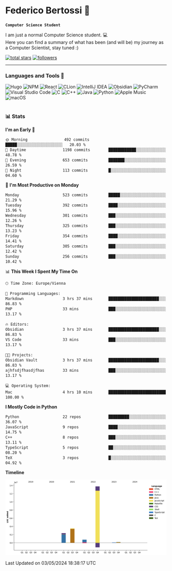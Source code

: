 # Federico Bertossi 🚀

**`Computer Science Student`**

[//]: # (Thanks to @ForrestKnight for the inspiration.)

<!-- TODO: Insert a banner image -->

I am just a normal Computer Science student. 💻 </br>
Here you can find a summary of what has been (and will be) my journey as a Computer Scientist, stay tuned :)

   <p>
      <a href="https://github.com/mrBymax?tab=repositories&sort=stargazers">
         <img alt="total stars" title="Total stars on GitHub" src="https://custom-icon-badges.demolab.com/github/stars/mrBymax?color=55960c&style=for-the-badge&labelColor=488207&logo=star"/></a>
<a href="https://github.com/mrBymax?tab=followers">
         <img alt="followers" title="Follow me on Github" src="https://custom-icon-badges.demolab.com/github/followers/mrBymax?color=236ad3&labelColor=1155ba&style=for-the-badge&logo=person-add&label=Follow&logoColor=white"/></a>
   </p>

---

<!-- TODO: Insert a GIF -->
### Languages and Tools 🧰

<!-- TODO: Change it with shields -->
![Hugo](https://img.shields.io/badge/Hugo-black.svg?style=for-the-badge&logo=Hugo)
![NPM](https://img.shields.io/badge/NPM-%23CB3837.svg?style=for-the-badge&logo=npm&logoColor=white)
![React](https://img.shields.io/badge/react-%2320232a.svg?style=for-the-badge&logo=react&logoColor=%2361DAFB)
![CLion](https://img.shields.io/badge/CLion-black?style=for-the-badge&logo=clion&logoColor=white)
![IntelliJ IDEA](https://img.shields.io/badge/IntelliJIDEA-000000.svg?style=for-the-badge&logo=intellij-idea&logoColor=white)
![Obsidian](https://img.shields.io/badge/Obsidian-%23483699.svg?style=for-the-badge&logo=obsidian&logoColor=white)
![PyCharm](https://img.shields.io/badge/pycharm-143?style=for-the-badge&logo=pycharm&logoColor=black&color=black&labelColor=green)
![Visual Studio Code](https://img.shields.io/badge/Visual%20Studio%20Code-0078d7.svg?style=for-the-badge&logo=visual-studio-code&logoColor=white)
![C](https://img.shields.io/badge/c-%2300599C.svg?style=for-the-badge&logo=c&logoColor=white)
![C++](https://img.shields.io/badge/c++-%2300599C.svg?style=for-the-badge&logo=c%2B%2B&logoColor=white)
![Java](https://img.shields.io/badge/java-%23ED8B00.svg?style=for-the-badge&logo=openjdk&logoColor=white)
![Python](https://img.shields.io/badge/python-3670A0?style=for-the-badge&logo=python&logoColor=ffdd54)
![Apple Music](https://img.shields.io/badge/Apple_Music-9933CC?style=for-the-badge&logo=apple-music&logoColor=white)
![macOS](https://img.shields.io/badge/mac%20os-000000?style=for-the-badge&logo=macos&logoColor=F0F0F0)


#

### 📊 Stats

<!-- ![My GitHub stats](https://github-readme-stats.vercel.app/api?username=mrBymax&show_icons=true&theme=dracula) -->


<!--START_SECTION:waka-->
**I'm an Early 🐤** 

```text
🌞 Morning                492 commits         █████░░░░░░░░░░░░░░░░░░░░   20.03 % 
🌆 Daytime                1198 commits        ████████████░░░░░░░░░░░░░   48.78 % 
🌃 Evening                653 commits         ███████░░░░░░░░░░░░░░░░░░   26.59 % 
🌙 Night                  113 commits         █░░░░░░░░░░░░░░░░░░░░░░░░   04.60 % 
```
📅 **I'm Most Productive on Monday** 

```text
Monday                   523 commits         █████░░░░░░░░░░░░░░░░░░░░   21.29 % 
Tuesday                  392 commits         ████░░░░░░░░░░░░░░░░░░░░░   15.96 % 
Wednesday                301 commits         ███░░░░░░░░░░░░░░░░░░░░░░   12.26 % 
Thursday                 325 commits         ███░░░░░░░░░░░░░░░░░░░░░░   13.23 % 
Friday                   354 commits         ████░░░░░░░░░░░░░░░░░░░░░   14.41 % 
Saturday                 305 commits         ███░░░░░░░░░░░░░░░░░░░░░░   12.42 % 
Sunday                   256 commits         ███░░░░░░░░░░░░░░░░░░░░░░   10.42 % 
```


📊 **This Week I Spent My Time On** 

```text
🕑︎ Time Zone: Europe/Vienna

💬 Programming Languages: 
Markdown                 3 hrs 37 mins       ██████████████████████░░░   86.83 % 
PHP                      33 mins             ███░░░░░░░░░░░░░░░░░░░░░░   13.17 % 

🔥 Editors: 
Obsidian                 3 hrs 37 mins       ██████████████████████░░░   86.83 % 
VS Code                  33 mins             ███░░░░░░░░░░░░░░░░░░░░░░   13.17 % 

🐱‍💻 Projects: 
Obsidian Vault           3 hrs 37 mins       ██████████████████████░░░   86.83 % 
ajhfsdjfhasdjfhas        33 mins             ███░░░░░░░░░░░░░░░░░░░░░░   13.17 % 

💻 Operating System: 
Mac                      4 hrs 10 mins       █████████████████████████   100.00 % 
```

**I Mostly Code in Python** 

```text
Python                   22 repos            █████████░░░░░░░░░░░░░░░░   36.07 % 
JavaScript               9 repos             ████░░░░░░░░░░░░░░░░░░░░░   14.75 % 
C++                      8 repos             ███░░░░░░░░░░░░░░░░░░░░░░   13.11 % 
TypeScript               5 repos             ██░░░░░░░░░░░░░░░░░░░░░░░   08.20 % 
TeX                      3 repos             █░░░░░░░░░░░░░░░░░░░░░░░░   04.92 % 
```



**Timeline**

![Lines of Code chart](https://raw.githubusercontent.com/mrBymax/mrBymax/main/assets/bar_graph.png)


 Last Updated on 03/05/2024 18:38:17 UTC
<!--END_SECTION:waka-->


[linkedin]: https://linkedin.com/federico-bertossi
[website]:  https://www.federicobertossi.com

</details>

